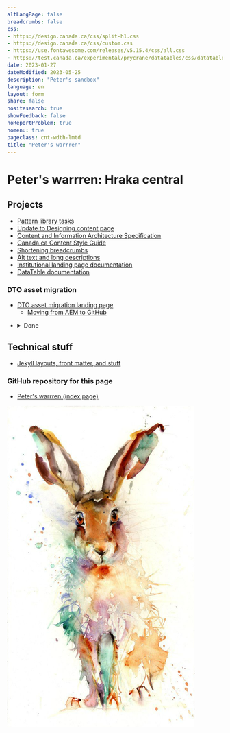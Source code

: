 ```yaml
---
altLangPage: false
breadcrumbs: false
css:
- https://design.canada.ca/css/split-h1.css
- https://design.canada.ca/css/custom.css
- https://use.fontawesome.com/releases/v5.15.4/css/all.css
- https://test.canada.ca/experimental/prycrane/datatables/css/datatables-fun.css
date: 2023-01-27
dateModified: 2023-05-25
description: "Peter's sandbox"
language: en
layout: form
share: false
nositesearch: true
showFeedback: false
noReportProblem: true
nomenu: true
pageclass: cnt-wdth-lmtd
title: "Peter's warrren"
---
```

<div class="row">
  <div class="col-md-8">
    <h1 property="name" id="wb-cont" dir="ltr"><span class="stacked"><span>Peter's warrren</span>: <span>Hraka central</span></span></h1>
    <h2 class="mrgn-tp-lg h3">Projects</h2>
    <ul>
      <li><a href="https://test.canada.ca/experimental/prycrane/pattern-library/">Pattern library tasks</a></li>
      <li><a href="https://test.canada.ca/experimental/prycrane/continuous-improvement/">Update to Designing content page</a></li>
      <li><a href="https://test.canada.ca/experimental/prycrane/architecture/">Content and Information Architecture Specification</a></li>
      <li><a href="https://test.canada.ca/experimental/prycrane/style-guide/index.html">Canada.ca Content Style Guide</a></li>
      <li><a href="https://test.canada.ca/experimental/prycrane/breadcrumbs/">Shortening breadcrumbs</a></li>
      <li><a href="https://test.canada.ca/experimental/prycrane/alt-text/">Alt text and long descriptions</a></li>
      <li><a href="https://test.canada.ca/experimental/ilp/">Institutional landing page documentation</a></li>
      <li><a href="https://test.canada.ca/experimental/update-datatables/">DataTable documentation</a></li>
    </ul>
    <h3 class="mrgn-tp-lg h4">DTO asset migration</h3>
    <ul>
      <li><a href="https://test.canada.ca/experimental/migration/">DTO asset migration landing page</a>
        <ul>
          <li><a href="https://test.canada.ca/experimental/migration/aem-migration.html">Moving from AEM to GitHub</a></li>
        </ul>
      </li>
    </ul>
    <div class="mrgn-tp-lg">
      <ul class="list-unstyled">
        <li>
          <details>
            <summary>Done</summary>
            <ul class="mrgn-tp-md fa-ul">
              <li><span class="fa-li"><span class="fas fa-check"></span></span><a href="https://test.canada.ca/experimental/prycrane/datatables/">dataTable fun</a></li>
              <li><span class="fa-li"><span class="fas fa-check"></span></span><a href="https://test.canada.ca/experimental/prycrane/example/">Visual examples expand and collapse?</a></li>
              <li><span class="fa-li"><span class="fas fa-check"></span></span><a href="https://test.canada.ca/experimental/prycrane/contactus/">Contact the Digital Transformation Office</a></li>
              <li><span class="fa-li"><span class="fas fa-check"></span></span><a href="https://test.canada.ca/experimental/laura/gcweb/">Global header documentation (Principal Publisher)</a></li>
              <li><span class="fa-li"><span class="fas fa-check"></span></span><a href="https://test.canada.ca/experimental/header-mockups/">Global header mockups</a></li>
            </ul>
          </details>
        </li>
      </ul>
    </div>
    <h2 class="mrgn-tp-lg h3">Technical stuff</h2>
    <ul>
      <li><a href="https://test.canada.ca/experimental/examples/">Jekyll layouts, front matter, and stuff</a></li>
    </ul>
    <h3 class="mrgn-tp-lg h4">GitHub repository for this page</h3>
    <ul class="mrgn-tp-md fa-ul">
      <li><span class="fa-li"><span class="fab fa-github"></span></span><a href="https://github.com/gc-proto/experimental/blob/master/prycrane/index.md">Peter's warrren (index page)</a></li>
    </ul>
  </div>
  <div class="col-md-4">
    <div class="mrgn-tp-lg"><img src="./images/bunny12.PNG" alt="" class="img-responsive"></div>
  </div>
</div>
